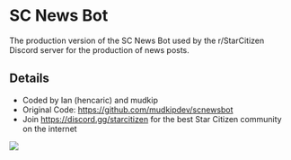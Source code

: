 # SC News Bot
The production version of the SC News Bot used by the r/StarCitizen Discord server for the production of news posts. 

## Details
- Coded by Ian (hencaric) and mudkip
- Original Code: https://github.com/mudkipdev/scnewsbot
- Join https://discord.gg/starcitizen for the best Star Citizen community on the internet


![](https://cdn.discordapp.com/attachments/1113146864804573285/1214590384001515560/41bannerEisenlowe.png?ex=65f9aa71&is=65e73571&hm=1cd99b04925a778d05b6d1cd1ae804af083760b0c11cc7ae96d44491b1fcb3ff&)
